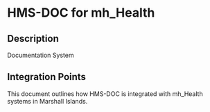 # HMS-DOC for mh_Health

## Description

Documentation System

## Integration Points

This document outlines how HMS-DOC is integrated with mh_Health systems in Marshall Islands.
